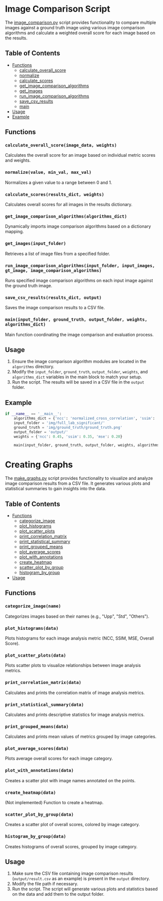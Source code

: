 # Image Comparison Script

The [image_comparison.py](../../Software/Testing/Image-Compare/image_comparison.py) script provides functionality to compare multiple images against a ground truth image using various image comparison algorithms and calculate a weighted overall score for each image based on the results.

## Table of Contents
- [Functions](#functions)
    - [calculate_overall_score](#calculate_overall_score)
    - [normalize](#normalize)
    - [calculate_scores](#calculate_scores)
    - [get_image_comparison_algorithms](#get_image_comparison_algorithms)
    - [get_images](#get_images)
    - [run_image_comparison_algorithms](#run_image_comparison_algorithms)
    - [save_csv_results](#save_csv_results)
    - [main](#main)
- [Usage](#usage)
- [Example](#example)

## Functions

### `calculate_overall_score(image_data, weights)`
Calculates the overall score for an image based on individual metric scores and weights.

### `normalize(value, min_val, max_val)`
Normalizes a given value to a range between 0 and 1.

### `calculate_scores(results_dict, weights)`
Calculates overall scores for all images in the results dictionary.

### `get_image_comparison_algorithms(algorithms_dict)`
Dynamically imports image comparison algorithms based on a dictionary mapping.

### `get_images(input_folder)`
Retrieves a list of image files from a specified folder.

### `run_image_comparison_algorithms(input_folder, input_images, gt_image, image_comparison_algorithms)`
Runs specified image comparison algorithms on each input image against the ground truth image.

### `save_csv_results(results_dict, output)`
Saves the image comparison results to a CSV file.

### `main(input_folder, ground_truth, output_folder, weights, algorithms_dict)`
Main function coordinating the image comparison and evaluation process.

## Usage

1. Ensure the image comparison algorithm modules are located in the `algorithms` directory.
2. Modify the `input_folder`, `ground_truth`, `output_folder`, `weights`, and `algorithms_dict` variables in the main block to match your setup.
3. Run the script. The results will be saved in a CSV file in the `output` folder.

## Example
```python
if __name__ == '__main__':
    algorithms_dict = {'ncc': 'normalized_cross_correlation', 'ssim': 'ssim', 'mse': 'mean_square_error'}
    input_folder = 'img/full_lab_significant/'
    ground_truth = 'img/ground_truth/ground_truth.png'
    output_folder = 'output/'
    weights = {'ncc': 0.45, 'ssim': 0.35, 'mse': 0.20}

    main(input_folder, ground_truth, output_folder, weights, algorithms_dict)
```


# Creating Graphs

The [make_graphs.py](../../Software/Testing/make_graphs.py) script provides functionality to visualize and analyze image comparison results from a CSV file. It generates various plots and statistical summaries to gain insights into the data.

## Table of Contents
- [Functions](#functions)
    - [categorize_image](#categorize_image)
    - [plot_histograms](#plot_histograms)
    - [plot_scatter_plots](#plot_scatter_plots)
    - [print_correlation_matrix](#print_correlation_matrix)
    - [print_statistical_summary](#print_statistical_summary)
    - [print_grouped_means](#print_grouped_means)
    - [plot_average_scores](#plot_average_scores)
    - [plot_with_annotations](#plot_with_annotations)
    - [create_heatmap](#create_heatmap)
    - [scatter_plot_by_group](#scatter_plot_by_group)
    - [histogram_by_group](#histogram_by_group)
- [Usage](#usage)

## Functions

### `categorize_image(name)`
Categorizes images based on their names (e.g., "Upp", "Std", "Others").

### `plot_histograms(data)`
Plots histograms for each image analysis metric (NCC, SSIM, MSE, Overall Score).

### `plot_scatter_plots(data)`
Plots scatter plots to visualize relationships between image analysis metrics.

### `print_correlation_matrix(data)`
Calculates and prints the correlation matrix of image analysis metrics.

### `print_statistical_summary(data)`
Calculates and prints descriptive statistics for image analysis metrics.

### `print_grouped_means(data)`
Calculates and prints mean values of metrics grouped by image categories.

### `plot_average_scores(data)`
Plots average overall scores for each image category.

### `plot_with_annotations(data)`
Creates a scatter plot with image names annotated on the points.

### `create_heatmap(data)`
(Not implemented) Function to create a heatmap.

### `scatter_plot_by_group(data)`
Creates a scatter plot of overall scores, colored by image category.

### `histogram_by_group(data)`
Creates histograms of overall scores, grouped by image category.

## Usage

1. Make sure the CSV file containing image comparison results (`output/result.csv` as an example) is present in the `output` directory.
2. Modify the file path if necessary.
3. Run the script. The script will generate various plots and statistics based on the data and add them to the output folder.


